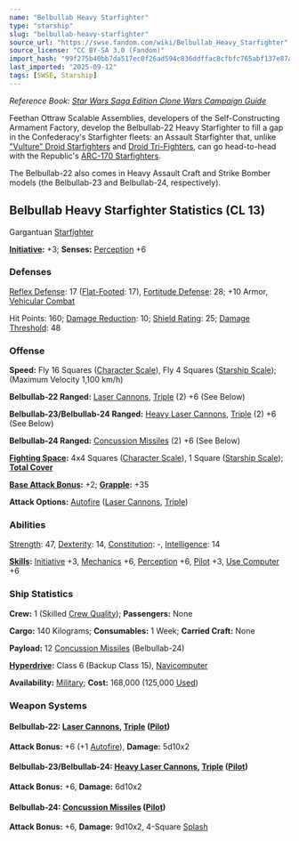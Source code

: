 ```yaml
---
name: "Belbullab Heavy Starfighter"
type: "starship"
slug: "belbullab-heavy-starfighter"
source_url: "https://swse.fandom.com/wiki/Belbullab_Heavy_Starfighter"
source_license: "CC BY-SA 3.0 (Fandom)"
import_hash: "99f275b40bb7da517ec0f26ad594c836ddffac8cfbfc765abf137e87a2c9731b"
last_imported: "2025-09-12"
tags: [SWSE, Starship]
---
```

*Reference Book: [Star Wars Saga Edition Clone Wars Campaign Guide](https://swse.fandom.com/wiki/Star_Wars_Saga_Edition_Clone_Wars_Campaign_Guide)*

Feethan Ottraw Scalable Assemblies, developers of the Self-Constructing Armament Factory, develop the Belbullab-22 Heavy Starfighter to fill a gap in the Confederacy's Starfighter fleets: an Assault Starfighter that, unlike ["Vulture" Droid Starfighters](https://swse.fandom.com/wiki/"Vulture"_Droid_Starfighters) and [Droid Tri-Fighters](https://swse.fandom.com/wiki/Droid_Tri-Fighters), can go head-to-head with the Republic's [ARC-170 Starfighters](https://swse.fandom.com/wiki/ARC-170_Starfighters).

The Belbullab-22 also comes in Heavy Assault Craft and Strike Bomber models (the Belbullab-23 and Belbullab-24, respectively).
## Belbullab Heavy Starfighter Statistics (CL 13)
Gargantuan [Starfighter](https://swse.fandom.com/wiki/Starfighter)

**[Initiative](https://swse.fandom.com/wiki/Initiative):** +3; **Senses:** [Perception](https://swse.fandom.com/wiki/Perception) +6
### Defenses
[Reflex Defense](https://swse.fandom.com/wiki/Reflex_Defense_(Vehicles)): 17 ([Flat-Footed](https://swse.fandom.com/wiki/Flat-Footed): 17), [Fortitude Defense](https://swse.fandom.com/wiki/Fortitude_Defense_(Vehicles)): 28; +10 Armor, [Vehicular Combat](https://swse.fandom.com/wiki/Vehicular_Combat)

Hit Points: 160; [Damage Reduction](https://swse.fandom.com/wiki/Damage_Reduction): 10; [Shield Rating](https://swse.fandom.com/wiki/Shield_Rating): 25; [Damage Threshold](https://swse.fandom.com/wiki/Damage_Threshold_(Vehicles)): 48
### Offense
**Speed:** Fly 16 Squares ([Character Scale](https://swse.fandom.com/wiki/Character_Scale)), Fly 4 Squares ([Starship Scale](https://swse.fandom.com/wiki/Starship_Scale)); (Maximum Velocity 1,100 km/h)

**Belbullab-22 Ranged:** [Laser Cannons](https://swse.fandom.com/wiki/Laser_Cannons), [Triple](https://swse.fandom.com/wiki/Triple) (2) +6 (See Below)

**Belbullab-23/Belbullab-24 Ranged:** [Heavy Laser Cannons](https://swse.fandom.com/wiki/Heavy_Laser_Cannons), [Triple](https://swse.fandom.com/wiki/Triple) (2) +6 (See Below)

**Belbullab-24 Ranged:** [Concussion Missiles](https://swse.fandom.com/wiki/Concussion_Missiles) (2) +6 (See Below)

**[Fighting Space](https://swse.fandom.com/wiki/Fighting_Space):** 4x4 Squares ([Character Scale](https://swse.fandom.com/wiki/Character_Scale)), 1 Square ([Starship Scale](https://swse.fandom.com/wiki/Starship_Scale)); **[Total Cover](https://swse.fandom.com/wiki/Total_Cover)**

**[Base Attack Bonus](https://swse.fandom.com/wiki/Base_Attack_Bonus):** +2; **[Grapple](https://swse.fandom.com/wiki/Grapple):** +35

**Attack Options:** [Autofire](https://swse.fandom.com/wiki/Autofire_(Vehicle_Combat)) ([Laser Cannons](https://swse.fandom.com/wiki/Laser_Cannons), [Triple](https://swse.fandom.com/wiki/Triple))
### Abilities
[Strength](https://swse.fandom.com/wiki/Strength): 47, [Dexterity](https://swse.fandom.com/wiki/Dexterity): 14, [Constitution](https://swse.fandom.com/wiki/Constitution): -, [Intelligence](https://swse.fandom.com/wiki/Intelligence): 14

**[Skills](https://swse.fandom.com/wiki/Skills):** [Initiative](https://swse.fandom.com/wiki/Initiative) +3, [Mechanics](https://swse.fandom.com/wiki/Mechanics) +6, [Perception](https://swse.fandom.com/wiki/Perception) +6, [Pilot](https://swse.fandom.com/wiki/Pilot) +3, [Use Computer](https://swse.fandom.com/wiki/Use_Computer) +6
### Ship Statistics
**Crew:** 1 (Skilled [Crew Quality](https://swse.fandom.com/wiki/Crew_Quality)); **Passengers:** None

**Cargo:** 140 Kilograms; **Consumables:** 1 Week; **Carried Craft:** None

**Payload:** 12 [Concussion Missiles](https://swse.fandom.com/wiki/Concussion_Missiles) (Belbullab-24)

**[Hyperdrive](https://swse.fandom.com/wiki/Hyperdrive):** Class 6 (Backup Class 15), [Navicomputer](https://swse.fandom.com/wiki/Navicomputer)

**Availability:** [Military](https://swse.fandom.com/wiki/Military); **Cost:** 168,000 (125,000 [Used](https://swse.fandom.com/wiki/Used))
### Weapon Systems
#### **Belbullab-22: [Laser Cannons](https://swse.fandom.com/wiki/Laser_Cannons), [Triple](https://swse.fandom.com/wiki/Triple) ([Pilot](https://swse.fandom.com/wiki/Pilot_(Vehicle_Combat)))**
**Attack Bonus:** +6 (+1 [Autofire](https://swse.fandom.com/wiki/Autofire_(Vehicle_Combat))), **Damage:** 5d10x2

#### **Belbullab-23/Belbullab-24: [Heavy Laser Cannons](https://swse.fandom.com/wiki/Heavy_Laser_Cannons), [Triple](https://swse.fandom.com/wiki/Triple) ([Pilot](https://swse.fandom.com/wiki/Pilot_(Vehicle_Combat)))**
**Attack Bonus:** +6, **Damage:** 6d10x2
#### **Belbullab-24: [Concussion Missiles](https://swse.fandom.com/wiki/Concussion_Missiles) ([Pilot](https://swse.fandom.com/wiki/Pilot_(Vehicle_Combat)))**
**Attack Bonus:** +6, **Damage:** 9d10x2, 4-Square [Splash](https://swse.fandom.com/wiki/Splash)